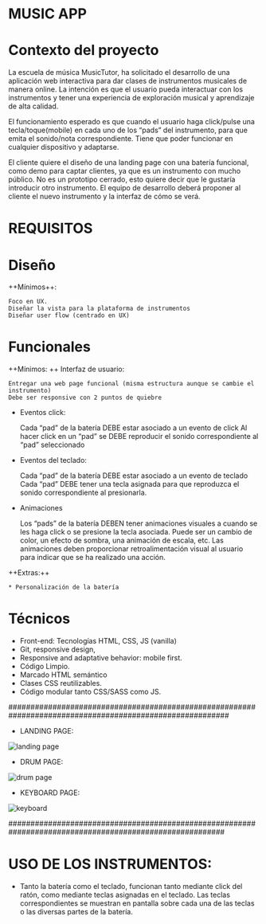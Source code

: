 # MUSIC APP

# Contexto del proyecto

La escuela de música MusicTutor, ha solicitado el desarrollo de una aplicación web interactiva para dar clases de instrumentos musicales de manera online. 
La intención es que el usuario pueda interactuar con los instrumentos y tener una experiencia de exploración musical y aprendizaje de alta calidad.

El funcionamiento esperado es que cuando el usuario haga click/pulse una tecla/toque(mobile) en cada uno de los “pads” del instrumento, 
para que emita el sonido/nota correspondiente. Tiene que poder funcionar en cualquier dispositivo y adaptarse.

El cliente quiere el diseño de una landing page con una batería funcional, como demo para captar clientes, ya que es un instrumento con mucho público. 
No es un prototipo cerrado, esto quiere decir que le gustaría introducir otro instrumento. 
El equipo de desarrollo deberá proponer al cliente el nuevo instrumento y la interfaz de cómo se verá.

# REQUISITOS

# Diseño

++Mínimos++:

    Foco en UX.
    Diseñar la vista para la plataforma de instrumentos
    Diseñar user flow (centrado en UX)

# Funcionales

++Mínimos: ++ Interfaz de usuario:

    Entregar una web page funcional (misma estructura aunque se cambie el instrumento)
    Debe ser responsive con 2 puntos de quiebre

- Eventos click:

    Cada “pad” de la batería DEBE estar asociado a un evento de click
    Al hacer click en un “pad” se DEBE reproducir el sonido correspondiente al “pad” seleccionado

- Eventos del teclado:

    Cada “pad” de la batería DEBE estar asociado a un evento de teclado
    Cada “pad” DEBE tener una tecla asignada para que reproduzca el sonido correspondiente al presionarla.

- Animaciones

    Los “pads” de la batería DEBEN tener animaciones visuales a cuando se les haga click o se presione la tecla asociada.
    Puede ser un cambio de color, un efecto de sombra, una animación de escala, etc.
    Las animaciones deben proporcionar retroalimentación visual al usuario para indicar que se ha realizado una acción.

++Extras:++

    * Personalización de la batería

# Técnicos

   - Front-end: Tecnologías HTML, CSS, JS (vanilla)
   - Git, responsive design,
   - Responsive and adaptative behavior: mobile first.
   - Código Limpio.
   - Marcado HTML semántico
   - Clases CSS reutilizables.
   - Código modular tanto CSS/SASS como JS.
   
##########################################################################################################

* LANDING PAGE:


![landing page](https://github.com/albegosu/music-app/assets/128363248/10305b43-de06-4a7a-afbe-82aed2a6f921)


* DRUM PAGE:


![drum page](https://github.com/albegosu/music-app/assets/128363248/658ef14e-dd19-4c97-8b4a-e861a1ff52fd)


* KEYBOARD PAGE:


![keyboard](https://github.com/albegosu/music-app/assets/128363248/0cd31aff-0541-42a2-b2a6-1380ae39428b)

#########################################################################################################

# USO DE LOS INSTRUMENTOS:

- Tanto la batería como el teclado, funcionan tanto mediante click del ratón, como mediante
teclas asignadas en el teclado. Las teclas correspondientes se muestran en pantalla sobre cada una de las teclas
o las diversas partes de la batería.



